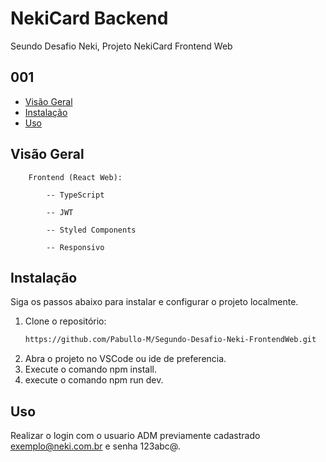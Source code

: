 # NekiCard Backend

Seundo Desafio Neki, Projeto NekiCard Frontend Web

## 001

- [Visão Geral](#visão-geral)
- [Instalação](#instalação)
- [Uso](#uso)

## Visão Geral

	
		Frontend (React Web):

			-- TypeScript

			-- JWT

			-- Styled Components

			-- Responsivo

## Instalação

Siga os passos abaixo para instalar e configurar o projeto localmente.

1. Clone o repositório:
   ```bash
   https://github.com/Pabullo-M/Segundo-Desafio-Neki-FrontendWeb.git
2. Abra o projeto no VSCode ou ide de preferencia.
3. Execute o comando npm install.
4. execute o comando npm run dev.

## Uso

Realizar o login com o usuario ADM previamente cadastrado exemplo@neki.com.br e senha 123abc@.
